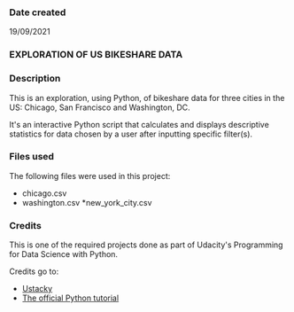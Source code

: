 ### Date created
19/09/2021

### EXPLORATION OF US BIKESHARE DATA

### Description
This is an exploration, using Python, of bikeshare data for three cities in the US: Chicago, San Francisco and Washington, DC.

It's an interactive Python script that calculates and displays descriptive statistics for data chosen by a user after inputting specific filter(s).

### Files used
The following files were used in this project:
* chicago.csv
* washington.csv
*new_york_city.csv

### Credits
This is one of the required projects done as part of Udacity's Programming for Data Science with Python.

Credits go to:
* [Ustacky](www.ustacky.com)
* [The official Python tutorial](https://docs.python.org/3/tutorial/)
